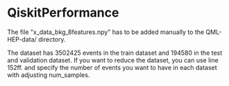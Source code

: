 # QiskitPerformance

The file "x_data_bkg_8features.npy" has to be added manually to the QML-HEP-data/ directory.

The dataset has 3502425 events in the train dataset and 194580 in the test and validation dataset. If you want to reduce the dataset, you can use line 152ff. and specify the number of events you want to have in each dataset with adjusting num_samples.
